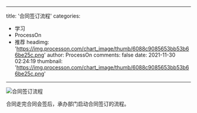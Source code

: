 
---
title: '合同签订流程'
categories: 
 - 学习
 - ProcessOn
 - 推荐
headimg: 'https://img.processon.com/chart_image/thumb/6088c9085653bb53b66be25c.png'
author: ProcessOn
comments: false
date: 2021-11-30 02:24:19
thumbnail: 'https://img.processon.com/chart_image/thumb/6088c9085653bb53b66be25c.png'
---

<div>   
<img class="thumb" alt="合同签订流程" src="https://img.processon.com/chart_image/thumb/6088c9085653bb53b66be25c.png" referrerpolicy="no-referrer">
<p>合同走完合同会签后，承办部门启动合同签订的流程。</p>  
</div>
            